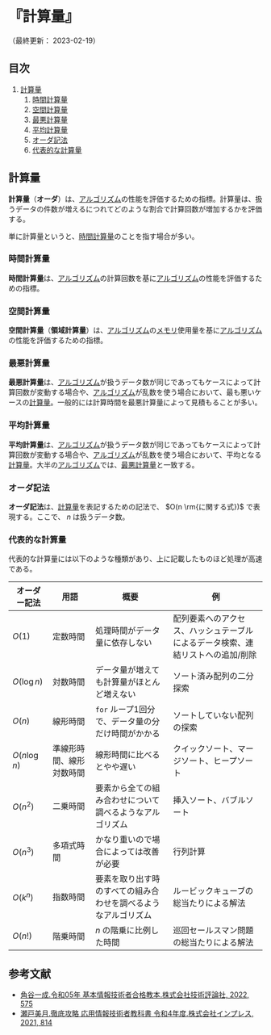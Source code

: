 # 『計算量』

（最終更新： 2023-02-19）


## 目次

1. [計算量](#計算量-1)
	1. [時間計算量](#時間計算量)
	1. [空間計算量](#空間計算量)
	1. [最悪計算量](#最悪計算量)
	1. [平均計算量](#平均計算量)
	1. [オーダ記法](#オーダ記法)
	1. [代表的な計算量](#代表的な計算量)


## 計算量

**計算量**（**オーダ**）は、[アルゴリズム](../../../../programming/_/chapters/algorithm.md#アルゴリズム-1)の性能を評価するための指標。計算量は、扱うデータの件数が増えるにつれてどのような割合で計算回数が増加するかを評価する。

単に計算量というと、[時間計算量](#時間計算量)のことを指す場合が多い。

### 時間計算量

**時間計算量**は、[アルゴリズム](../../../../programming/_/chapters/algorithm.md#アルゴリズム-1)の計算回数を基に[アルゴリズム](../../../../programming/_/chapters/algorithm.md#アルゴリズム-1)の性能を評価するための指標。

### 空間計算量

**空間計算量**（**領域計算量**）は、[アルゴリズム](../../../../programming/_/chapters/algorithm.md#アルゴリズム-1)の[メモリ](../../../../computer/hardware/_/chapters/memory.md#メモリ-1)使用量を基に[アルゴリズム](../../../../programming/_/chapters/algorithm.md#アルゴリズム-1)の性能を評価するための指標。

### 最悪計算量

**最悪計算量**は、[アルゴリズム](../../../../programming/_/chapters/algorithm.md#アルゴリズム-1)が扱うデータ数が同じであってもケースによって計算回数が変動する場合や、[アルゴリズム](../../../../programming/_/chapters/algorithm.md#アルゴリズム-1)が乱数を使う場合において、最も悪いケースの[計算量](#計算量-1)。一般的には計算時間を最悪計算量によって見積もることが多い。

### 平均計算量

**平均計算量**は、[アルゴリズム](../../../../programming/_/chapters/algorithm.md#アルゴリズム-1)が扱うデータ数が同じであってもケースによって計算回数が変動する場合や、[アルゴリズム](../../../../programming/_/chapters/algorithm.md#アルゴリズム-1)が乱数を使う場合において、平均となる[計算量](#計算量-1)。大半の[アルゴリズム](../../../../programming/_/chapters/algorithm.md#アルゴリズム-1)では、[最悪計算量](#最悪計算量)と一致する。

### オーダ記法

**オーダ記法**は、[計算量](#計算量-1)を表記するための記法で、 $O(n \rm{に関する式})$ で表現する。ここで、 $n$ は扱うデータ数。

### 代表的な計算量

代表的な計算量には以下のような種類があり、上に記載したものほど処理が高速である。

| オーダー記法  | 用語                     | 概要                                                           | 例                                                                              |
| ------------- | ------------------------ | -------------------------------------------------------------- | ------------------------------------------------------------------------------- |
| $O(1)$        | 定数時間                 | 処理時間がデータ量に依存しない                                 | 配列要素へのアクセス、ハッシュテーブルによるデータ検索、連結リストへの追加/削除 |
| $O(\log{n})$  | 対数時間                 | データ量が増えても計算量がほとんど増えない                     | ソート済み配列の二分探索                                                        |
| $O(n)$        | 線形時間                 | `for` ループ1回分で、データ量の分だけ時間がかかる              | ソートしていない配列の探索                                                      |
| $O(n\log{n})$ | 準線形時間、線形対数時間 | 線形時間に比べるとやや遅い                                     | クイックソート、マージソート、ヒープソート                                      |
| $O(n^2)$      | 二乗時間                 | 要素から全ての組み合わせについて調べるようなアルゴリズム       | 挿入ソート、バブルソート                                                        |
| $O(n^3)$      | 多項式時間               | かなり重いので場合によっては改善が必要                         | 行列計算                                                                        |
| $O(k^n)$      | 指数時間                 | 要素を取り出す時のすべての組み合わせを調べるようなアルゴリズム | ルービックキューブの総当たりによる解法                                          |
| $O(n!)$       | 階乗時間                 | $n$ の階乗に比例した時間                                        | 巡回セールスマン問題の総当たりによる解法                                        |


## 参考文献

- [角谷一成.令和05年 基本情報技術者合格教本.株式会社技術評論社, 2022, 575](https://gihyo.jp/book/2022/978-4-297-13164-7)
- [瀬戸美月.徹底攻略 応用情報技術者教科書 令和4年度.株式会社インプレス, 2021, 814](https://book.impress.co.jp/books/1121101057)
